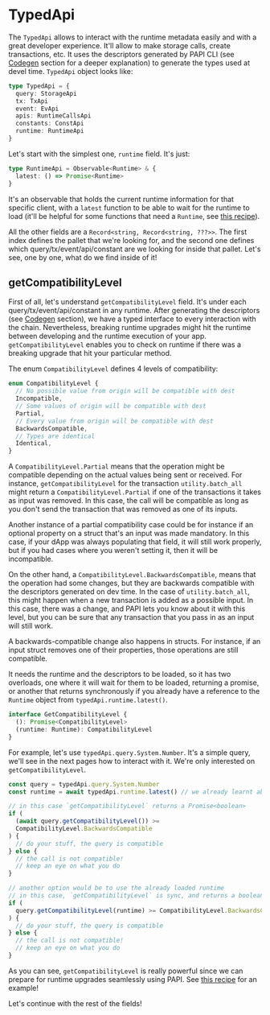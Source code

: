 # TypedApi

The `TypedApi` allows to interact with the runtime metadata easily and with a great developer experience. It'll allow to make storage calls, create transactions, etc. It uses the descriptors generated by PAPI CLI (see [Codegen](/codegen) section for a deeper explanation) to generate the types used at devel time. `TypedApi` object looks like:

```ts
type TypedApi = {
  query: StorageApi
  tx: TxApi
  event: EvApi
  apis: RuntimeCallsApi
  constants: ConstApi
  runtime: RuntimeApi
}
```

Let's start with the simplest one, `runtime` field. It's just:

```ts
type RuntimeApi = Observable<Runtime> & {
  latest: () => Promise<Runtime>
}
```

It's an observable that holds the current runtime information for that specific client, with a `latest` function to be able to wait for the runtime to load (it'll be helpful for some functions that need a `Runtime`, see [this recipe](/recipes/upgrade)).

All the other fields are a `Record<string, Record<string, ???>>`. The first index defines the pallet that we're looking for, and the second one defines which query/tx/event/api/constant are we looking for inside that pallet. Let's see, one by one, what do we find inside of it!

## getCompatibilityLevel

First of all, let's understand `getCompatibilityLevel` field. It's under each query/tx/event/api/constant in any runtime. After generating the descriptors (see [Codegen](/codegen) section), we have a typed interface to every interaction with the chain. Nevertheless, breaking runtime upgrades might hit the runtime between developing and the runtime execution of your app. `getCompatibilityLevel` enables you to check on runtime if there was a breaking upgrade that hit your particular method.

The enum `CompatibilityLevel` defines 4 levels of compatibility:

```ts
enum CompatibilityLevel {
  // No possible value from origin will be compatible with dest
  Incompatible,
  // Some values of origin will be compatible with dest
  Partial,
  // Every value from origin will be compatible with dest
  BackwardsCompatible,
  // Types are identical
  Identical,
}
```

A `CompatibilityLevel.Partial` means that the operation might be compatible depending on the actual values being sent or received. For instance, `getCompatibilityLevel` for the transaction `utility.batch_all` might return a `CompatibilityLevel.Partial` if one of the transactions it takes as input was removed. In this case, the call will be compatible as long as you don't send the transaction that was removed as one of its inputs.

Another instance of a partial compatibility case could be for instance if an optional property on a struct that's an input was made mandatory. In this case, if your dApp was always populating that field, it will still work properly, but if you had cases where you weren't setting it, then it will be incompatible.

On the other hand, a `CompatibilityLevel.BackwardsCompatible`, means that the operation had some changes, but they are backwards compatible with the descriptors generated on dev time. In the case of `utility.batch_all`, this might happen when a new transaction is added as a possible input. In this case, there was a change, and PAPI lets you know about it with this level, but you can be sure that any transaction that you pass in as an input will still work.

A backwards-compatible change also happens in structs. For instance, if an input struct removes one of their properties, those operations are still compatible.

It needs the runtime and the descriptors to be loaded, so it has two overloads, one where it will wait for them to be loaded, returning a promise, or another that returns synchronously if you already have a reference to the `Runtime` object from `typedApi.runtime.latest()`.

```ts
interface GetCompatibilityLevel {
  (): Promise<CompatibilityLevel>
  (runtime: Runtime): CompatibilityLevel
}
```

For example, let's use `typedApi.query.System.Number`. It's a simple query, we'll see in the next pages how to interact with it. We're only interested on `getCompatibilityLevel`.

```ts
const query = typedApi.query.System.Number
const runtime = await typedApi.runtime.latest() // we already learnt about it!

// in this case `getCompatibilityLevel` returns a Promise<boolean>
if (
  (await query.getCompatibilityLevel()) >=
  CompatibilityLevel.BackwardsCompatible
) {
  // do your stuff, the query is compatible
} else {
  // the call is not compatible!
  // keep an eye on what you do
}

// another option would be to use the already loaded runtime
// in this case, `getCompatibilityLevel` is sync, and returns a boolean
if (
  query.getCompatibilityLevel(runtime) >= CompatibilityLevel.BackwardsCompatible
) {
  // do your stuff, the query is compatible
} else {
  // the call is not compatible!
  // keep an eye on what you do
}
```

As you can see, `getCompatibilityLevel` is really powerful since we can prepare for runtime upgrades seamlessly using PAPI. See [this recipe](/recipes/upgrade) for an example!

Let's continue with the rest of the fields!

